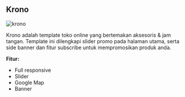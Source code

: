 Krono
------------

![krono](https://s3-ap-southeast-1.amazonaws.com/cdn2.jarvis-store.com/img/themes/krono/krono-preview.jpg)

Krono adalah template toko online yang bertemakan aksesoris & jam tangan. Template ini dilengkapi slider promo pada halaman utama, serta side banner dan fitur subscribe untuk mempromosikan produk anda.

**Fitur:**
 - Full responsive 
 - Slider 
 - Google Map 
 - Banner
